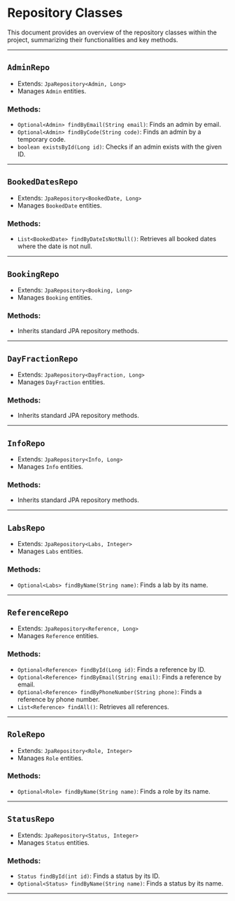 # Repository Classes

This document provides an overview of the repository classes within the project, summarizing their functionalities and key methods.

---

## `AdminRepo`

- Extends: `JpaRepository<Admin, Long>`
- Manages `Admin` entities.

### Methods:
- `Optional<Admin> findByEmail(String email)`: Finds an admin by email.
- `Optional<Admin> findByCode(String code)`: Finds an admin by a temporary code.
- `boolean existsById(Long id)`: Checks if an admin exists with the given ID.

---

## `BookedDatesRepo`

- Extends: `JpaRepository<BookedDate, Long>`
- Manages `BookedDate` entities.

### Methods:
- `List<BookedDate> findByDateIsNotNull()`: Retrieves all booked dates where the date is not null.

---

## `BookingRepo`

- Extends: `JpaRepository<Booking, Long>`
- Manages `Booking` entities.

### Methods:
- Inherits standard JPA repository methods.

---

## `DayFractionRepo`

- Extends: `JpaRepository<DayFraction, Long>`
- Manages `DayFraction` entities.

### Methods:
- Inherits standard JPA repository methods.

---

## `InfoRepo`

- Extends: `JpaRepository<Info, Long>`
- Manages `Info` entities.

### Methods:
- Inherits standard JPA repository methods.

---

## `LabsRepo`

- Extends: `JpaRepository<Labs, Integer>`
- Manages `Labs` entities.

### Methods:
- `Optional<Labs> findByName(String name)`: Finds a lab by its name.

---

## `ReferenceRepo`

- Extends: `JpaRepository<Reference, Long>`
- Manages `Reference` entities.

### Methods:
- `Optional<Reference> findById(Long id)`: Finds a reference by ID.
- `Optional<Reference> findByEmail(String email)`: Finds a reference by email.
- `Optional<Reference> findByPhoneNumber(String phone)`: Finds a reference by phone number.
- `List<Reference> findAll()`: Retrieves all references.

---

## `RoleRepo`

- Extends: `JpaRepository<Role, Integer>`
- Manages `Role` entities.

### Methods:
- `Optional<Role> findByName(String name)`: Finds a role by its name.

---

## `StatusRepo`

- Extends: `JpaRepository<Status, Integer>`
- Manages `Status` entities.

### Methods:
- `Status findById(int id)`: Finds a status by its ID.
- `Optional<Status> findByName(String name)`: Finds a status by its name.

---
